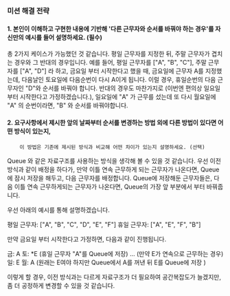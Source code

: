 ### 미션 해결 전략

#### 1. 본인이 이해하고 구현한 내용에 기반해 '다른 근무자와 순서를 바꿔야 하는 경우'를 자신만의 예시를 들어 설명하세요. (필수)

총 2가지 케이스가 가능했던 것 같습니다. 평일 근무자를 지정한 뒤, 주말 근무자가 겹치는 경우와 그 반대의 경우입니다. 예를 들어, 평일 근무자를 ["A", "B", "C"], 주말 근무자를 ["A", "D"] 라
하고, 금요일 부터 시작한다고 했을 때, 금요일에 근무자 A를 지정했는데, 다음날인 토요일에 다음순번이 다시 A이게 됩니다. 이럴 경우, 휴일순번의 다음 근무자인 "D"와 순서를 바꿔야 합니다. 반대의 경우도
마찬가지로 (이번엔 편의상 일요일 부터 시작한다고 가정하겠습니다.), 일요일에 "A" 가 근무를 섰는데 또 다시 월요일에 "A" 의 순번이라면, "B"
와 순서를 바꿔야합니다.

#### 2. 요구사항에서 제시한 앞의 날짜부터 순서를 변경하는 방법 외에 다른 방법이 있다면 어떤 방식이 있는지,

        이 방법은 기존에 제시된 방식과 비교해 어떤 차이가 있는지 설명하세요. (선택)

Queue 와 같은 자료구조를 사용하는 방식을 생각해 볼 수 있을 것 같습니다. 우선 이전 방식과 같이 배정을 하다가, 만약 이틀 연속 근무하게 되는 근무자가 나온다면, Queue에 잠시 저장을 해두고, 다음
근무자를 배정합니다. Queue에 저장해둔 근무자들은, 다음 이틀 연속 근무하게되는 근무자가 나온다면, Queue의 가장 앞 부분에서 부터 바꿔줍니다.

우선 아래의 예시를 통해 설명하겠습니다.

평일 근무자: ["A", "B", "C", "D", "E", "F"]
휴일 근무자: ["A", "E", "F", "B"]

만약 금요일 부터 시작한다고 가정하면, 다음과 같이 진행됩니다.

금: A 토: *E (휴일 근무자 "A"를 Queue에 저장)
...
(만약 E가 연속으로 근무하는 경우)
일: E 월: A (원래는 E여야 하지만 Queue에서 A를 꺼낸 뒤 E를 Queue에 저장 )

이렇게 할 경우, 이전 방식과는 다르게 자료구조가 더 필요하여 공간복잡도가 늘겠지만, 좀 더 공정하게 변경할 수 있을 것 같습니다.